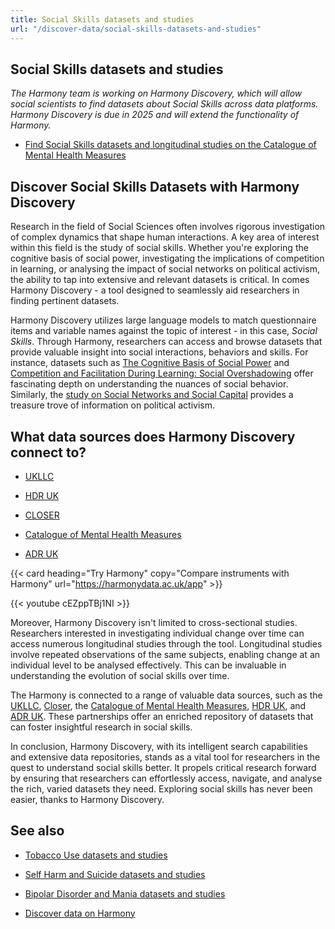 ```yaml
---
title: Social Skills datasets and studies
url: "/discover-data/social-skills-datasets-and-studies"
---
```


## Social Skills datasets and studies

*The Harmony team is working on Harmony Discovery, which will allow social scientists to find datasets about Social Skills across data platforms. Harmony Discovery is due in 2025 and will extend the functionality of Harmony.*

* [Find Social Skills datasets and longitudinal studies on the Catalogue of Mental Health Measures](https://www.cataloguementalhealth.ac.uk/?content=search&query=Topic:social+skills)

## Discover Social Skills Datasets with Harmony Discovery

Research in the field of Social Sciences often involves rigorous investigation of complex dynamics that shape human interactions. A key area of interest within this field is the study of social skills. Whether you're exploring the cognitive basis of social power, investigating the implications of competition in learning, or analysing the impact of social networks on political activism, the ability to tap into extensive and relevant datasets is critical. In comes Harmony Discovery - a tool designed to seamlessly aid researchers in finding pertinent datasets. 

Harmony Discovery utilizes large language models to match questionnaire items and variable names against the topic of interest - in this case, _Social Skills_. Through Harmony, researchers can access and browse datasets that provide valuable insight into social interactions, behaviors and skills. For instance, datasets such as [The Cognitive Basis of Social Power](https://reshare.ukdataservice.ac.uk/850260) and [Competition and Facilitation During Learning: Social Overshadowing](https://reshare.ukdataservice.ac.uk/856889) offer fascinating depth on understanding the nuances of social behavior. Similarly, the [study on Social Networks and Social Capital](https://reshare.ukdataservice.ac.uk/4580) provides a treasure trove of information on political activism.

## What data sources does Harmony Discovery connect to?

* [UKLLC](https://explore.ukllc.ac.uk)

* [HDR UK](https://www.healthdatagateway.org/)

* [CLOSER](https://closer.ac.uk/)

* [Catalogue of Mental Health Measures](https://www.cataloguementalhealth.ac.uk/)

* [ADR UK](https://www.adruk.org/data-access/data-catalogue/)

{{< card heading="Try Harmony" copy="Compare instruments with Harmony" url="https://harmonydata.ac.uk/app" >}}

{{< youtube cEZppTBj1NI >}}



Moreover, Harmony Discovery isn't limited to cross-sectional studies. Researchers interested in investigating individual change over time can access numerous longitudinal studies through the tool. Longitudinal studies involve repeated observations of the same subjects, enabling change at an individual level to be analysed effectively. This can be invaluable in understanding the evolution of social skills over time.

The Harmony is connected to a range of valuable data sources, such as the [UKLLC](https://explore.ukllc.ac.uk), [Closer](https://www.closer.ac.uk/), the [Catalogue of Mental Health Measures](https://www.cataloguementalhealth.ac.uk/), [HDR UK](https://www.hdruk.ac.uk/), and [ADR UK](https://www.adruk.org/). These partnerships offer an enriched repository of datasets that can foster insightful research in social skills.

In conclusion, Harmony Discovery, with its intelligent search capabilities and extensive data repositories, stands as a vital tool for researchers in the quest to understand social skills better. It propels critical research forward by ensuring that researchers can effortlessly access, navigate, and analyse the rich, varied datasets they need. Exploring social skills has never been easier, thanks to Harmony Discovery.

## See also

* [Tobacco Use datasets and studies](/discover-data/tobacco-use-datasets-and-studies)

* [Self Harm and Suicide datasets and studies](/discover-data/self-harm-and-suicide-datasets-and-studies)

* [Bipolar Disorder and Mania datasets and studies](/discover-data/bipolar-disorder-and-mania-datasets-and-studies)

* [Discover data on Harmony](/discover-data/)